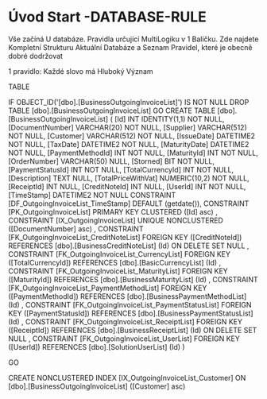 ﻿# Úvod   Start -DATABASE-RULE  

Vše začíná U databáze. 
Pravidla určující MultiLogiku v 1 Balíčku.
Zde najdete Kompletní Strukturu Aktuální Databáze
a Seznam Pravidel, které je obecně dobré dodržovat

1 pravidlo: Každé slovo má Hluboký Význam

TABLE


 IF OBJECT_ID('[dbo].[BusinessOutgoingInvoiceList]') IS NOT NULL 
 DROP TABLE [dbo].[BusinessOutgoingInvoiceList] 
 GO
 CREATE TABLE [dbo].[BusinessOutgoingInvoiceList] ( 
 [Id]                 INT              IDENTITY(1,1)          NOT NULL,
 [DocumentNumber]     VARCHAR(20)                             NOT NULL,
 [Supplier]           VARCHAR(512)                            NOT NULL,
 [Customer]           VARCHAR(512)                            NOT NULL,
 [IssueDate]          DATETIME2                               NOT NULL,
 [TaxDate]            DATETIME2                               NOT NULL,
 [MaturityDate]       DATETIME2                               NOT NULL,
 [PaymentMethodId]    INT                                     NOT NULL,
 [MaturityId]         INT                                     NOT NULL,
 [OrderNumber]        VARCHAR(50)                                 NULL,
 [Storned]            BIT                                     NOT NULL,
 [PaymentStatusId]    INT                                     NOT NULL,
 [TotalCurrencyId]    INT                                     NOT NULL,
 [Description]        TEXT                                        NULL,
 [TotalPriceWithVat]  NUMERIC(10,2)                           NOT NULL,
 [ReceiptId]          INT                                         NULL,
 [CreditNoteId]       INT                                         NULL,
 [UserId]             INT                                     NOT NULL,
 [TimeStamp]          DATETIME2                               NOT NULL  CONSTRAINT [DF_OutgoingInvoiceList_TimeStamp] DEFAULT (getdate()),
 CONSTRAINT   [PK_OutgoingInvoiceList]  PRIMARY KEY CLUSTERED    ([Id] asc) ,
 CONSTRAINT   [IX_OutgoingInvoiceList]  UNIQUE      NONCLUSTERED ([DocumentNumber] asc) ,
 CONSTRAINT [FK_OutgoingInvoiceList_CreditNoteList] FOREIGN KEY ([CreditNoteId]) REFERENCES [dbo].[BusinessCreditNoteList] (Id)  ON DELETE SET NULL ,
 CONSTRAINT [FK_OutgoingInvoiceList_CurrencyList] FOREIGN KEY ([TotalCurrencyId]) REFERENCES [dbo].[BasicCurrencyList] (Id) ,
 CONSTRAINT [FK_OutgoingInvoiceList_MaturityList] FOREIGN KEY ([MaturityId]) REFERENCES [dbo].[BusinessMaturityList] (Id) ,
 CONSTRAINT [FK_OutgoingInvoiceList_PaymentMethodList] FOREIGN KEY ([PaymentMethodId]) REFERENCES [dbo].[BusinessPaymentMethodList] (Id) ,
 CONSTRAINT [FK_OutgoingInvoiceList_PaymentStatusList] FOREIGN KEY ([PaymentStatusId]) REFERENCES [dbo].[BusinessPaymentStatusList] (Id) ,
 CONSTRAINT [FK_OutgoingInvoiceList_ReceiptList] FOREIGN KEY ([ReceiptId]) REFERENCES [dbo].[BusinessReceiptList] (Id)  ON DELETE SET NULL ,
 CONSTRAINT [FK_OutgoingInvoiceList_UserList] FOREIGN KEY ([UserId]) REFERENCES [dbo].[SolutionUserList] (Id) )
 
 
 GO
 
 CREATE NONCLUSTERED INDEX [IX_OutgoingInvoiceList_Customer] 
    ON [dbo].[BusinessOutgoingInvoiceList] ([Customer] asc)